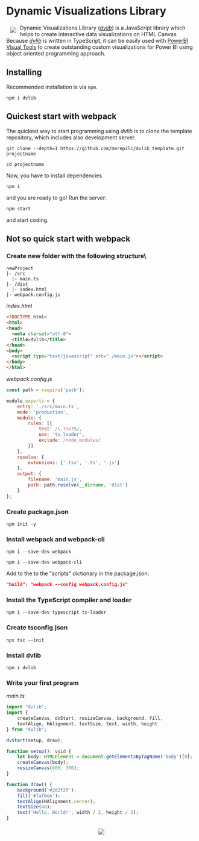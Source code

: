 # Dynamic Visualizations Library
<a href= "https://dvlib.org"><img src="https://dvlib.org/images/dvlogo100.svg" align="left" hspace="10" vspace="6"></a>
Dynamic Visualizations Library ([*dvlib*](https://dvlib.org)) is a JavaScript library which helps to create interactive data visualizations on HTML Canvas. Because [*dvlib*](https://dvlib.org) is written in TypeScript, it can be easily used with [PowerBI Visual Tools](https://github.com/Microsoft/PowerBI-visuals-tools) to create outstanding custom visualizations for Power BI using object oriented programming approach.
## Installing
Recommended installation is via `npm`.

```
npm i dvlib
```
## Quickest start with webpack
The quickest way to start programming using *dvlib* is to clone the template repository, which includes also development server.

```git
git clone --depth=1 https://github.com/marepilc/dvlib_template.git projectname
```
```shell
cd projectname
```
Now, you have to install dependencies

```node
npm i
```
and you are ready to go! Run the server:

```node
npm start
```
and start coding.
## Not so quick start with webpack
### Create new folder with the following structure\

```
newProject
|- /src
  |- main.ts
|- /dist
  |- index.html
|- webpack.config.js
```

*index.html*

```html
<!DOCTYPE html>
<html>
<head>
  <meta charset="utf-8">
  <title>dvlib</title>
</head>
<body>
  <script type="text/javascript" src="./main.js"></script>
</body>
</html>
```
*webpack.config.js*

```js
const path = require('path');

module.exports = {
    entry: './src/main.ts',
    mode: 'production',
    module: {
        rules: [{
            test: /\.tsx?$/,
            use: 'ts-loader',
            exclude: /node_modules/
        }]
    },
    resolve: {
        extensions: ['.tsx', '.ts', '.js']
    },
    output: {
        filename: 'main.js',
        path: path.resolve(__dirname, 'dist')
    }
};
```
### Create package.json
```node
npm init -y
```
### Install webpack and webpack-cli
```node
npm i --save-dev webpack
```
```node
npm i --save-dev webpack-cli
```
Add to the to the "scripts" dictionary in the package.json:

```json
"build": "webpack --config webpack.config.js"
```
### Install the TypeScript compiler and loader
```node
npm i --save-dev typescript ts-loader
```
### Create tsconfig.json
```node
npx tsc --init
```
### Install dvlib
```node
npm i dvlib
```
### Write your first program
*main.ts*

```ts
import "dvlib";
import { 
    createCanvas, dvStart, resizeCanvas, background, fill, 
    textAlign, HAlignment, textSize, text, width, height 
} from "dvlib";

dvStart(setup, draw);

function setup(): void {
    let body: HTMLElement = document.getElementsByTagName('body')[0];
    createCanvas(body);
    resizeCanvas(600, 300);
}

function draw() {
    background('#2d2f2f');
    fill('#faf6ee');
    textAlign(HAlignment.center);
    textSize(48);
    text('Hello, World!', width / 2, height / 2);
}
```
<div style="text-align:center"><img src="https://dvlib.org/images/helloworld.png" align="middle" vspace="6"></div>